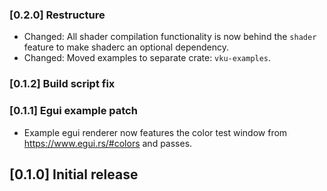 ### [0.2.0] Restructure
- Changed: All shader compilation functionality is now behind the `shader` feature to make shaderc an optional dependency.
- Changed: Moved examples to separate crate: `vku-examples`.

### [0.1.2] Build script fix

### [0.1.1] Egui example patch
- Example egui renderer now features the color test window from https://www.egui.rs/#colors and passes.

## [0.1.0] Initial release